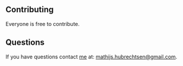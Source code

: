 ## Contributing

Everyone is free to contribute.

## Questions

If you have questions contact [me](https://github.com/MathijsHubrechtsen) at: mathijs.hubrechtsen@gmail.com.
